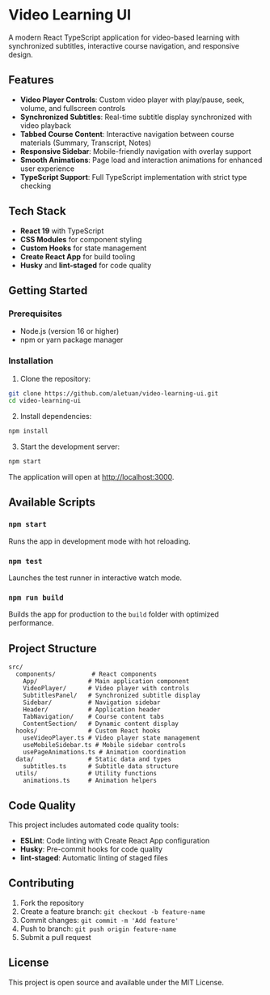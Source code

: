 # Video Learning UI

A modern React TypeScript application for video-based learning with synchronized subtitles, interactive course navigation, and responsive design.

## Features

- **Video Player Controls**: Custom video player with play/pause, seek, volume, and fullscreen controls
- **Synchronized Subtitles**: Real-time subtitle display synchronized with video playback
- **Tabbed Course Content**: Interactive navigation between course materials (Summary, Transcript, Notes)
- **Responsive Sidebar**: Mobile-friendly navigation with overlay support
- **Smooth Animations**: Page load and interaction animations for enhanced user experience
- **TypeScript Support**: Full TypeScript implementation with strict type checking

## Tech Stack

- **React 19** with TypeScript
- **CSS Modules** for component styling
- **Custom Hooks** for state management
- **Create React App** for build tooling
- **Husky** and **lint-staged** for code quality

## Getting Started

### Prerequisites

- Node.js (version 16 or higher)
- npm or yarn package manager

### Installation

1. Clone the repository:
```bash
git clone https://github.com/aletuan/video-learning-ui.git
cd video-learning-ui
```

2. Install dependencies:
```bash
npm install
```

3. Start the development server:
```bash
npm start
```

The application will open at [http://localhost:3000](http://localhost:3000).

## Available Scripts

### `npm start`
Runs the app in development mode with hot reloading.

### `npm test`
Launches the test runner in interactive watch mode.

### `npm run build`
Builds the app for production to the `build` folder with optimized performance.

## Project Structure

```
src/
  components/          # React components
    App/              # Main application component
    VideoPlayer/      # Video player with controls
    SubtitlesPanel/   # Synchronized subtitle display
    Sidebar/          # Navigation sidebar
    Header/           # Application header
    TabNavigation/    # Course content tabs
    ContentSection/   # Dynamic content display
  hooks/              # Custom React hooks
    useVideoPlayer.ts # Video player state management
    useMobileSidebar.ts # Mobile sidebar controls
    usePageAnimations.ts # Animation coordination
  data/               # Static data and types
    subtitles.ts      # Subtitle data structure
  utils/              # Utility functions
    animations.ts     # Animation helpers
```

## Code Quality

This project includes automated code quality tools:

- **ESLint**: Code linting with Create React App configuration
- **Husky**: Pre-commit hooks for code quality
- **lint-staged**: Automatic linting of staged files

## Contributing

1. Fork the repository
2. Create a feature branch: `git checkout -b feature-name`
3. Commit changes: `git commit -m 'Add feature'`
4. Push to branch: `git push origin feature-name`
5. Submit a pull request

## License

This project is open source and available under the MIT License.